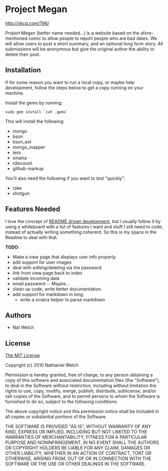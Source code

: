 # Project Megan

<http://xkcd.com/796/>

Project Megan (better name needed...) is a website based on the afore-mentioned
comic to allow people to report people who are bad dates. We will allow users
to post a short summary, and an optional long form story. All submissions will
be anonymous but give the original author the ability to delete their post.

## Installation

If for some reason you want to run a local copy, or maybe help development,
follow the steps below to get a copy running on your machine.

Install the gems by running:

    sudo gem install `cat .gems`

This will install the following:

 * mongo
 * bson
 * bson_ext
 * mongo_mapper
 * less
 * sinatra
 * rdiscount
 * github-markup

You'll also need the following if you want to test "quickly":

 * rake
 * shotgun

## Features Needed

I love the concept of [README driven development][rdd], but I usually follow it
by using a whiteboard with a list of features I want and stuff I still need to
code, instead of actually writing something coherent. So this is my space in
the Readme to deal with that.

__TODO__:

 * Make a view page that displays user info properly
 * add support for user images
 * deal with editing/deleting via the password
 * link from view page back to index
 * validate incoming data
 * email password -- Maybe...
 * clean up code, write better documentation.
 * add support for markdown in long
   * write a sinatra helper to parse markdown

## Authors

 * Nat Welch

## License

[The MIT License][cc-mit]

Copyright (c) 2010 Nathaniel Welch

Permission is hereby granted, free of charge, to any person obtaining a copy
of this software and associated documentation files (the "Software"), to deal
in the Software without restriction, including without limitation the rights
to use, copy, modify, merge, publish, distribute, sublicense, and/or sell
copies of the Software, and to permit persons to whom the Software is
furnished to do so, subject to the following conditions:

The above copyright notice and this permission notice shall be included in
all copies or substantial portions of the Software.

THE SOFTWARE IS PROVIDED "AS IS", WITHOUT WARRANTY OF ANY KIND, EXPRESS OR
IMPLIED, INCLUDING BUT NOT LIMITED TO THE WARRANTIES OF MERCHANTABILITY,
FITNESS FOR A PARTICULAR PURPOSE AND NONINFRINGEMENT. IN NO EVENT SHALL THE
AUTHORS OR COPYRIGHT HOLDERS BE LIABLE FOR ANY CLAIM, DAMAGES OR OTHER
LIABILITY, WHETHER IN AN ACTION OF CONTRACT, TORT OR OTHERWISE, ARISING FROM,
OUT OF OR IN CONNECTION WITH THE SOFTWARE OR THE USE OR OTHER DEALINGS IN
THE SOFTWARE.

[rdd]: http://tom.preston-werner.com/2010/08/23/readme-driven-development.html
[cc-mit]: http://creativecommons.org/licenses/MIT/

